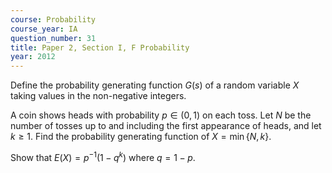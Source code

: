 ```yaml
---
course: Probability
course_year: IA
question_number: 31
title: Paper 2, Section I, F Probability
year: 2012
---
```




Define the probability generating function $G(s)$ of a random variable $X$ taking values in the non-negative integers.

A coin shows heads with probability $p \in(0,1)$ on each toss. Let $N$ be the number of tosses up to and including the first appearance of heads, and let $k \geqslant 1$. Find the probability generating function of $X=\min \{N, k\}$.

Show that $E(X)=p^{-1}\left(1-q^{k}\right)$ where $q=1-p$.